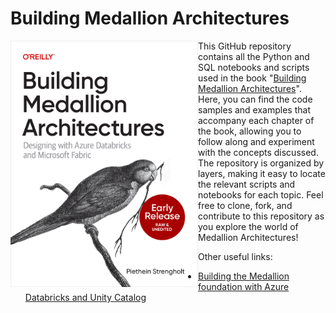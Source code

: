 # Building Medallion Architectures

<img src="assets/cover.jpg" align="left" width="300" />

This GitHub repository contains all the Python and SQL notebooks and scripts used in the book "[Building Medallion Architectures](https://learning.oreilly.com/library/view/building-medallion-architectures/9781098178826/)". Here, you can find the code samples and examples that accompany each chapter of the book, allowing you to follow along and experiment with the concepts discussed. The repository is organized by layers, making it easy to locate the relevant scripts and notebooks for each topic. Feel free to clone, fork, and contribute to this repository as you explore the world of Medallion Architectures!

Other useful links:

- [Building the Medallion foundation with Azure Databricks and Unity Catalog](https://medium.com/@piethein/building-the-medallion-foundation-with-azure-databricks-and-unity-catalog-f4b42e7983d1)